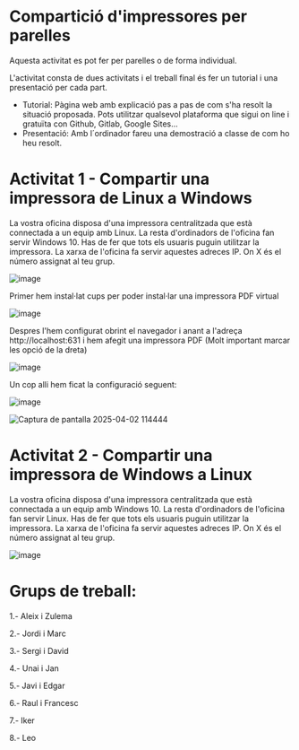 # Compartició d'impressores per parelles

Aquesta activitat es pot fer per parelles o de forma individual.

L'activitat consta de dues activitats i el treball final és fer un tutorial i una presentació per cada part.

- Tutorial: Pàgina web amb explicació pas a pas de com s'ha resolt la situació proposada. Pots utilitzar qualsevol plataforma que sigui on line i gratuïta con Github, Gitlab, Google Sites...
- Presentació: Amb  l´ordinador fareu una demostració a classe de com ho heu resolt.

# Activitat 1 - Compartir una impressora de Linux a Windows

La vostra oficina disposa d'una impressora centralitzada que està connectada a un equip amb Linux. 
La resta d'ordinadors de l'oficina fan servir Windows 10.
Has de fer que tots els usuaris puguin utilitzar la impressora.
La xarxa de l'oficina fa servir aquestes adreces IP. On X és el número assignat al teu grup.

![image](https://github.com/XaSaFa/MP04/assets/110727546/744d6524-d1c8-4edd-9a9a-fba6acf0a776)

Primer hem instal·lat cups per poder instal·lar una impressora PDF virtual

![image](https://github.com/user-attachments/assets/084d4ed3-39a4-4046-b184-4ccc4fe4d8c5)

Despres l'hem configurat obrint el navegador i anant a l'adreça http://localhost:631 i hem afegit una impressora PDF (Molt important marcar les opció de la dreta)

![image](https://github.com/user-attachments/assets/a5042647-5e69-42f2-a995-4c6608cb1363)

Un cop alli hem ficat la configuració seguent:

![image](https://github.com/user-attachments/assets/b4dcf4fe-b51c-4e69-9ad7-74a948dc64e7)










![Captura de pantalla 2025-04-02 114444](https://github.com/user-attachments/assets/bbc8b2ac-54d3-41e6-a328-9728e0b8209f)


# Activitat 2 - Compartir una impressora de Windows a Linux

La vostra oficina disposa d'una impressora centralitzada que està connectada a un equip amb Windows 10.
La resta d'ordinadors de l'oficina fan servir Linux.
Has de fer que tots els usuaris puguin utilitzar la impressora.
La xarxa de l'oficina fa servir aquestes adreces IP. On X és el número assignat al teu grup.

![image](https://github.com/XaSaFa/MP04/assets/110727546/1dd6f371-1038-4f82-82cc-35fe39793671)

# Grups de treball:

1.- Aleix i Zulema

2.- Jordi i Marc

3.- Sergi i David

4.- Unai i Jan

5.- Javi i Edgar

6.- Raul i Francesc

7.- Iker 

8.- Leo
